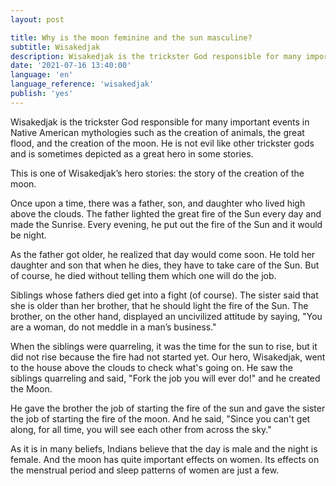 ```yaml
---
layout: post

title: Why is the moon feminine and the sun masculine?
subtitle: Wisakedjak
description: Wisakedjak is the trickster God responsible for many important events in Native American mythologies such as the creation of animals, the great flood, and the creation of the moon. He is not evil like other trickster gods and is sometimes depicted as a great hero in some stories.
date: '2021-07-16 13:40:00'
language: 'en'
language_reference: 'wisakedjak'
publish: 'yes'
---
```


Wisakedjak is the trickster God responsible for many important events in Native American mythologies such as the creation of animals, the great flood, and the creation of the moon. He is not evil like other trickster gods and is sometimes depicted as a great hero in some stories.

This is one of Wisakedjak’s hero stories: the story of the creation of the moon.

Once upon a time, there was a father, son, and daughter who lived high above the clouds. The father lighted the great fire of the Sun every day and made the Sunrise. Every evening, he put out the fire of the Sun and it would be night.

As the father got older, he realized that day would come soon. He told her daughter and son that when he dies, they have to take care of the Sun. But of course, he died without telling them which one will do the job.

Siblings whose fathers died get into a fight (of course). The sister said that she is older than her brother, that he should light the fire of the Sun. The brother, on the other hand, displayed an uncivilized attitude by saying, "You are a woman, do not meddle in a man’s business."

When the siblings were quarreling, it was the time for the sun to rise, but it did not rise because the fire had not started yet. Our hero, Wisakedjak, went to the house above the clouds to check what's going on. He saw the siblings quarreling and said, "Fork the job you will ever do!" and he created the Moon.

He gave the brother the job of starting the fire of the sun and gave the sister the job of starting the fire of the moon. And he said, "Since you can't get along, for all time, you will see each other from across the sky."

As it is in many beliefs, Indians believe that the day is male and the night is female. And the moon has quite important effects on women. Its effects on the menstrual period and sleep patterns of women are just a few.
